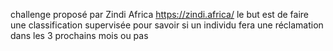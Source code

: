 
challenge proposé par Zindi Africa https://zindi.africa/
le but est de faire une classification supervisée pour savoir si un individu fera une réclamation dans les 3 prochains mois ou pas 
